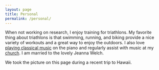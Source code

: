 ```yaml
---
layout: page
title: Personal
permalink: /personal/
---
```


When not working on research, I enjoy training for triathlons. My favorite thing about triathlons is that swimming, running, and biking provide a nice variety of workouts and a great way to enjoy the outdoors. I also love [playing classical music](https://www.youtube.com/watch?v=j0CWYISXO8k) on the piano and regularly assist with music at my [church](http://www.cccpca.org/). I am married to the lovely Jeanna Welch.

We took the picture on this page during a recent trip to Hawaii.